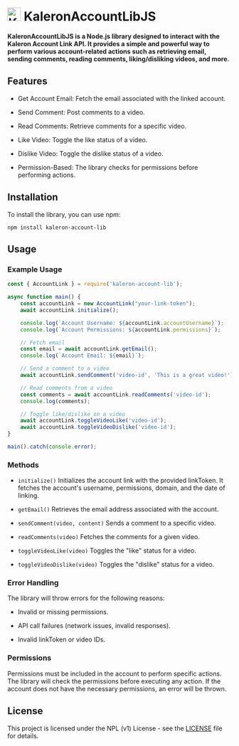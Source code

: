 # <img src="https://krio.fr.nf/Assets/KaleronAssetsL/LogoDark.png" alt="Kaleron Logo" width="30" height="30"> KaleronAccountLibJS


**KaleronAccountLibJS is a Node.js library designed to interact with the Kaleron Account Link API. It provides a simple and powerful way to perform various account-related actions such as retrieving email, sending comments, reading comments, liking/disliking videos, and more.**

## Features

- Get Account Email: Fetch the email associated with the linked account.

- Send Comment: Post comments to a video.

- Read Comments: Retrieve comments for a specific video.

- Like Video: Toggle the like status of a video.

- Dislike Video: Toggle the dislike status of a video.

- Permission-Based: The library checks for permissions before performing actions.

## Installation

To install the library, you can use npm:

`npm install kaleron-account-lib`

## Usage
### Example Usage

```javascript
const { AccountLink } = require('kaleron-account-lib');

async function main() {
    const accountLink = new AccountLink("your-link-token");
    await accountLink.initialize();

    console.log(`Account Username: ${accountLink.accountUsername}`);
    console.log(`Account Permissions: ${accountLink.permissions}`);

    // Fetch email
    const email = await accountLink.getEmail();
    console.log(`Account Email: ${email}`);

    // Send a comment to a video
    await accountLink.sendComment('video-id', 'This is a great video!');

    // Read comments from a video
    const comments = await accountLink.readComments('video-id');
    console.log(comments);

    // Toggle like/dislike on a video
    await accountLink.toggleVideoLike('video-id');
    await accountLink.toggleVideoDislike('video-id');
}

main().catch(console.error);
```

### Methods

- `initialize()`
Initializes the account link with the provided linkToken. It fetches the account's username, permissions, domain, and the date of linking.

- `getEmail()`
Retrieves the email address associated with the account.

- `sendComment(video, content)`
Sends a comment to a specific video.

- `readComments(video)`
Fetches the comments for a given video.

- `toggleVideoLike(video)`
Toggles the "like" status for a video.

- `toggleVideoDislike(video)`
Toggles the "dislike" status for a video.

### Error Handling

The library will throw errors for the following reasons:

- Invalid or missing permissions.

- API call failures (network issues, invalid responses).

- Invalid linkToken or video IDs.

### Permissions

Permissions must be included in the account to perform specific actions. The library will check the permissions before executing any action. If the account does not have the necessary permissions, an error will be thrown.

## License

This project is licensed under the NPL (v1) License - see the [LICENSE](LICENSE) file for details.